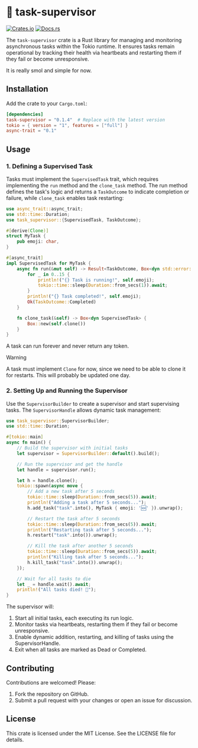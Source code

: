# 🤖 task-supervisor

[![Crates.io](https://img.shields.io/crates/v/supervisor.svg)](https://crates.io/crates/task-supervisor)
[![Docs.rs](https://docs.rs/supervisor/badge.svg)](https://docs.rs/task-supervisor)

The `task-supervisor` crate is a Rust library for managing and monitoring asynchronous tasks within the Tokio runtime. It ensures tasks remain operational by tracking their health via heartbeats and restarting them if they fail or become unresponsive.

It is really smol and simple for now.

## Installation

Add the crate to your `Cargo.toml`:

```toml
[dependencies]
task-supervisor = "0.1.4"  # Replace with the latest version
tokio = { version = "1", features = ["full"] }
async-trait = "0.1"
```

## Usage

### 1. Defining a Supervised Task

Tasks must implement the `SupervisedTask` trait, which requires implementing the `run` method and the `clone_task` method. The run method defines the task's logic and returns a `TaskOutcome` to indicate completion or failure, while `clone_task` enables task restarting:

```rust
use async_trait::async_trait;
use std::time::Duration;
use task_supervisor::{SupervisedTask, TaskOutcome};

#[derive(Clone)]
struct MyTask {
    pub emoji: char,
}

#[async_trait]
impl SupervisedTask for MyTask {
    async fn run(&mut self) -> Result<TaskOutcome, Box<dyn std::error::Error + Send + Sync>> {
        for _ in 0..15 {
            println!("{} Task is running!", self.emoji);
            tokio::time::sleep(Duration::from_secs(1)).await;
        }
        println!("{} Task completed!", self.emoji);
        Ok(TaskOutcome::Completed)
    }

    fn clone_task(&self) -> Box<dyn SupervisedTask> {
        Box::new(self.clone())
    }
}
```

A task can run forever and never return any token.

> [!WARNING]  
> A task must implement `Clone` for now, since we need to be able to clone it for restarts.
> This will probably be updated one day.

### 2. Setting Up and Running the Supervisor

Use the `SupervisorBuilder` to create a supervisor and start supervising tasks. The `SupervisorHandle` allows dynamic task management:

```rust
use task_supervisor::SupervisorBuilder;
use std::time::Duration;

#[tokio::main]
async fn main() {
    // Build the supervisor with initial tasks
    let supervisor = SupervisorBuilder::default().build();

    // Run the supervisor and get the handle
    let handle = supervisor.run();

    let h = handle.clone();
    tokio::spawn(async move {
        // Add a new task after 5 seconds
        tokio::time::sleep(Duration::from_secs(5)).await;
        println!("Adding a task after 5 seconds...");
        h.add_task("task".into(), MyTask { emoji: '🆕' }).unwrap();

        // Restart the task after 5 seconds
        tokio::time::sleep(Duration::from_secs(5)).await;
        println!("Restarting task after 5 seconds...");
        h.restart("task".into()).unwrap();

        // Kill the task after another 5 seconds
        tokio::time::sleep(Duration::from_secs(5)).await;
        println!("Killing task after 5 seconds...");
        h.kill_task("task".into()).unwrap();
    });

    // Wait for all tasks to die
    let _ = handle.wait().await;
    println!("All tasks died! 🫡");
}
```

The supervisor will:
1. Start all initial tasks, each executing its run logic.
2. Monitor tasks via heartbeats, restarting them if they fail or become unresponsive.
3. Enable dynamic addition, restarting, and killing of tasks using the SupervisorHandle.
4. Exit when all tasks are marked as Dead or Completed.

## Contributing

Contributions are welcomed! Please:
1. Fork the repository on GitHub.
2. Submit a pull request with your changes or open an issue for discussion.

## License
This crate is licensed under the MIT License. See the LICENSE file for details.

